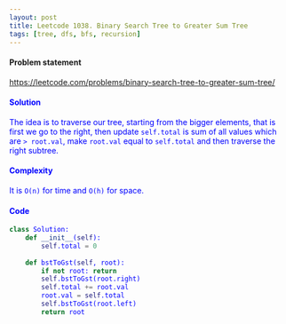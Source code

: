 ```yaml
---
layout: post
title: Leetcode 1038. Binary Search Tree to Greater Sum Tree
tags: [tree, dfs, bfs, recursion]
---
```


#### Problem statement

<a href="https://leetcode.com/problems/binary-search-tree-to-greater-sum-tree/"> <font color = blue>https://leetcode.com/problems/binary-search-tree-to-greater-sum-tree/

#### Solution
The idea is to traverse our tree, starting from the bigger elements, that is first we go to the right, then update `self.total` is sum of all values which are `> root.val`, make `root.val` equal to `self.total` and then traverse the right subtree.

#### Complexity
It is `O(n)` for time and `O(h)` for space.

#### Code
```python
class Solution:
    def __init__(self):
        self.total = 0
    
    def bstToGst(self, root):
        if not root: return
        self.bstToGst(root.right)
        self.total += root.val
        root.val = self.total
        self.bstToGst(root.left)
        return root 
```

